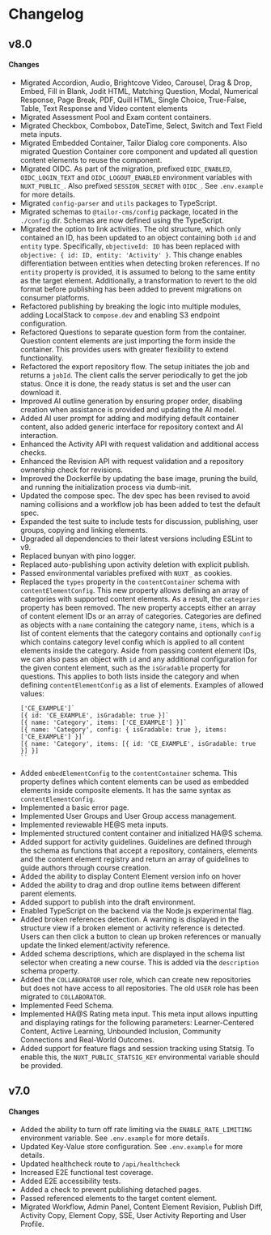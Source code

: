 # Changelog

## v8.0

#### Changes
- Migrated Accordion, Audio, Brightcove Video, Carousel, Drag & Drop, Embed, 
  Fill in Blank, Jodit HTML, Matching Question, Modal, Numerical Response, Page 
  Break, PDF, Quill HTML, Single Choice, True-False, Table, Text Response and 
  Video content elements
- Migrated Assessment Pool and Exam content containers.
- Migrated Checkbox, Combobox, DateTime, Select, Switch and Text Field meta 
  inputs.
- Migrated Embedded Container, Tailor Dialog core components. Also migrated 
  Question Container core component and updated all question content elements to 
  reuse the component.
- Migrated OIDC. As part of the migration, prefixed `OIDC_ENABLED`, 
  `OIDC_LOGIN_TEXT` and `OIDC_LOGOUT_ENABLED` environment variables with 
  `NUXT_PUBLIC_`. Also prefixed `SESSION_SECRET` with `OIDC_`. 
  See `.env.example` for more details.
- Migrated `config-parser` and `utils` packages to TypeScript.
- Migrated schemas to `@tailor-cms/config` package, located in the `./config`
  dir. Schemas are now defined using the TypeScript.
- Migrated the option to link activities. The old structure, which only 
  contained an ID, has been updated to an object containing both `id` and 
  `entity` type. Specifically, `objectiveId: ID` has been replaced with 
  `objective: { id: ID, entity: 'Activity' }`. This change enables 
  differentiation between entities when detecting broken references. If no 
  `entity` property is provided, it is assumed to belong to the same entity as 
  the target element. Additionally, a transformation to revert to the old format 
  before publishing has been added to prevent migrations on consumer platforms.
- Refactored publishing by breaking the logic into multiple modules, adding 
  LocalStack to `compose.dev` and enabling S3 endpoint configuration.
- Refactored Questions to separate question form from the container. Question 
  content elements are just importing the form inside the container. This
  provides users with greater flexibility to extend functionality.
- Refactored the export repository flow. The setup initiates the job and returns 
  a `jobId`. The client calls the server periodically to get the job status. 
  Once it is done, the ready status is set and the user can download it.
- Improved AI outline generation by ensuring proper order, disabling creation 
  when assistance is provided and updating the AI model.
- Added AI user prompt for adding and modifying default container content, also
  added generic interface for repository context and AI interaction.
- Enhanced the Activity API with request validation and additional access checks.
- Enhanced the Revision API with request validation and a repository ownership
  check for revisions.
- Improved the Dockerfile by updating the base image, pruning the build, and 
  running the initialization process via dumb-init.
- Updated the compose spec. The dev spec has been revised to avoid naming 
  collisions and a workflow job has been added to test the default spec.
- Expanded the test suite to include tests for discussion, publishing, user 
  groups, copying and linking elements.
- Upgraded all dependencies to their latest versions including ESLint to v9.
- Replaced bunyan with pino logger.
- Replaced auto-publishing upon activity deletion with explicit publish.
- Passed environmental variables prefixed with `NUXT_` as cookies.
- Replaced the `types` property in the `contentContainer` schema with 
  `contentElementConfig`. This new property allows defining an array of 
  categories with supported content elements. As a result, the `categories` 
  property has been removed. The new property accepts either an array of content 
  element IDs or an array of categories. Categories are defined as objects with 
  a `name` containing the category name, `items`, which is a list of content 
  elements that the category contains and optionally `config` which contains 
  category level config which is applied to all content elements inside the 
  category. Aside from passing content element IDs, we can also pass an object 
  with `id` and any additional configuration for the given content element, such 
  as the `isGradable` property for questions. This applies to both lists inside
  the category and when defining `contentElementConfig` as a list of elements. 
  Examples of allowed values: 
  ```
  ['CE_EXAMPLE']`
  [{ id: 'CE_EXAMPLE', isGradable: true }]`
  [{ name: 'Category', items: ['CE_EXAMPLE'] }]`
  [{ name: 'Category', config: { isGradable: true }, items: ['CE_EXAMPLE'] }]`
  [{ name: 'Category', items: [{ id: 'CE_EXAMPLE', isGradable: true }] }]
  ``
- Added `embedElementConfig` to the `contentContainer` schema. This property 
  defines which content elements can be used as embedded elements inside 
  composite elements. It has the same syntax as `contentElementConfig`.
- Implemented a basic error page.
- Implemented User Groups and User Group access management.
- Implemented reviewable HE@S meta inputs.
- Implemented structured content container and initialized HA@S schema.
- Added support for activity guidelines. Guidelines are defined through the 
  schema as functions that accept a repository, containers, elements and the 
  content element registry and return an array of guidelines to guide authors 
  through course creation.
- Added the ability to display Content Element version info on hover
- Added the ability to drag and drop outline items between different parent 
  elements.
- Added support to publish into the draft environment.
- Enabled TypeScript on the backend via the Node.js experimental flag.
- Added broken references detection. A warning is displayed in the structure 
  view if a broken element or activity reference is detected. Users can then 
  click a button to clean up broken references or manually update the linked 
  element/activity reference.
- Added schema descriptions, which are displayed in the schema list selector 
  when creating a new course. This is added via the `description` schema 
  property.
- Added the `COLLABORATOR` user role, which can create new repositories but does 
  not have access to all repositories. The old `USER` role has been migrated to 
  `COLLABORATOR`.
- Implemented Feed Schema.
- Implemented HA@S Rating meta input. This meta input allows inputting and 
  displaying ratings for the following parameters: Learner-Centered Content, 
  Active Learning, Unbounded Inclusion, Community Connections and Real-World 
  Outcomes.
- Added support for feature flags and session tracking using Statsig. To enable 
  this, the `NUXT_PUBLIC_STATSIG_KEY` environmental variable should be provided.


## v7.0

#### Changes
- Added the ability to turn off rate limiting via the `ENABLE_RATE_LIMITING`
  environment variable. See `.env.example` for more details.
- Updated Key-Value store configuration. See `.env.example` for more details.
- Updated healthcheck route to `/api/healthcheck`
- Increased E2E functional test coverage.
- Added E2E accessibility tests.
- Added a check to prevent publishing detached pages.
- Passed referenced elements to the target content element.
- Migrated Workflow, Admin Panel, Content Element Revision, Publish Diff, 
  Activity Copy, Element Copy, SSE, User Activity Reporting and User Profile.
